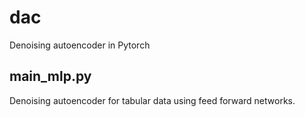 # dac

Denoising autoencoder in Pytorch

## main_mlp.py

Denoising autoencoder for tabular data using feed forward networks.
